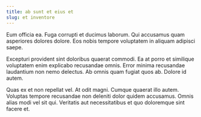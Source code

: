 ```yaml
---
title: ab sunt et eius et
slug: et inventore
---
```


Eum officia ea. Fuga corrupti et ducimus laborum. Qui accusamus quam asperiores dolores dolore. Eos nobis tempore voluptatem in aliquam adipisci saepe.

Excepturi provident sint doloribus quaerat commodi. Ea at porro et similique voluptatem enim explicabo recusandae omnis. Error minima recusandae laudantium non nemo delectus. Ab omnis quam fugiat quos ab. Dolore id autem.

Quas ex et non repellat vel. At odit magni. Cumque quaerat illo autem. Voluptas tempore recusandae non deleniti dolor quidem accusamus. Omnis alias modi vel sit qui. Veritatis aut necessitatibus et quo doloremque sint facere et.
